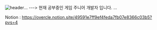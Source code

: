 ![header](https://capsule-render.vercel.app/api?type=Waving&color=auto&height=450&section=header&text=Welcome-nl-Jaeyeong%20Github&fontSize=90)...
--->
현재 공부중인 게임 주니어 개발자 입니다. ...

Notion : https://overcle.notion.site/49591e7ff9ef4feda7fb07e8366c03b5?pvs=4
